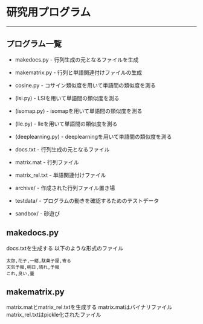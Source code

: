 # 研究用プログラム
---

## プログラム一覧

* makedocs.py   - 行列生成の元となるファイルを生成
* makematrix.py - 行列と単語関連付けファイルの生成
* cosine.py     - コサイン類似度を用いて単語間の類似度を測る
* (lsi.py)      - LSIを用いて単語間の類似度を測る
* (isomap.py)   - isomapを用いて単語間の類似度を測る
* (lle.py)      - lleを用いて単語間の類似度を測る
* (deeplearning.py) - deeplearningを用いて単語間の類似度を測る

* docs.txt          - 行列生成の元となるファイル
* matrix.mat        - 行列ファイル
* matrix_rel.txt    - 単語関連付けファイル 

* archive/      - 作成された行列ファイル置き場
* testdata/     - プログラムの動きを確認するためのテストデータ
* sandbox/      - 砂遊び

## makedocs.py

docs.txtを生成する
以下のような形式のファイル
```
太郎,花子,一緒,駄菓子屋,寄る
天気予報,明日,晴れ,予報
これ,良い,壷
```

## makematrix.py

matrix.matとmatrix_rel.txtを生成する
matrix.matはバイナリファイル
matrix_rel.txtはpickle化されたファイル

